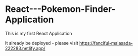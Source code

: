 # React---Pokemon-Finder-Application
This is my first React Application

It already be deployed - please visit https://fanciful-malasada-222283.netlify.app/
